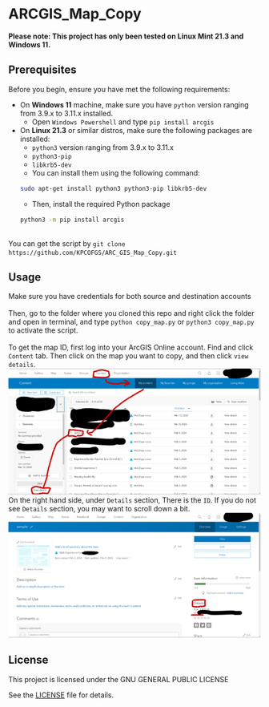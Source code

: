 # ARCGIS_Map_Copy
**Please note: This project has only been tested on Linux Mint 21.3 and Windows 11.**
## Prerequisites
Before you begin, ensure you have met the following requirements:
* On **Windows 11** machine, make sure you have `python` version ranging from 3.9.x to 3.11.x installed.
   * Open `Windows Powershell` and type `pip install arcgis`
* On **Linux 21.3** or similar distros, make sure the following packages are installed:
    * `python3` version ranging from 3.9.x to 3.11.x
    * `python3-pip`
    * `libkrb5-dev`
    * You can install them using the following command:
    ```bash
    sudo apt-get install python3 python3-pip libkrb5-dev
    ```
    * Then, install the required Python package
    ```bash
    python3 -m pip install arcgis
    ```

\
You can get the script by ```git clone https://github.com/KPCOFGS/ARC_GIS_Map_Copy.git```
## Usage
Make sure you have credentials for both source and destination accounts
\
\
Then, go to the folder where you cloned this repo and right click the folder and open in terminal, and type `python copy_map.py` or `python3 copy_map.py` to activate the script.
\
\
To get the map ID, first log into your ArcGIS Online account. Find and click ```Content``` tab. Then click on the map you want to copy, and then click ```view details```.\
![alt text](https://github.com/KPCOFGS/ARC_GIS_Map_Copy/blob/main/Screenshot%20from%202024-03-12%2010-43-31.png?raw=true)
\
On the right hand side, under ```Details``` section, There is the ```ID```. If you do not see ```Details``` section, you may want to scroll down a bit.\
![alt text](https://github.com/KPCOFGS/ARC_GIS_Map_Copy/blob/main/Screenshot%20from%202024-03-12%2010-45-42.png?raw=true)

## License
This project is licensed under the GNU GENERAL PUBLIC LICENSE

See the [LICENSE](LICENSE) file for details.
